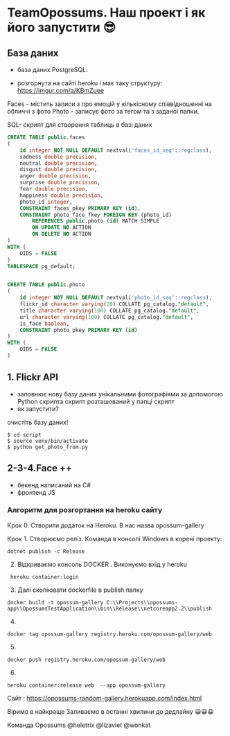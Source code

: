 # TeamOpossums. Наш проект і як його запустити 😎


## База даних

* база даних PostgreSQL.

* розгорнута на сайті heroku і має таку структуру:
https://imgur.com/a/KBmZuee

Faces - містить записи  з про емоцій у кількісному співвідношенні на обличчі з фото
Photo - записує фото за тегом та з заданої папки.


SQL- скрипт для створення таблиць в базі даних
```SQL
CREATE TABLE public.faces
(
    id integer NOT NULL DEFAULT nextval('faces_id_seq'::regclass),
    sadness double precision,
    neutral double precision,
    disgust double precision,
    anger double precision,
    surprise double precision,
    fear double precision,
    happiness double precision,
    photo_id integer,
    CONSTRAINT faces_pkey PRIMARY KEY (id),
    CONSTRAINT photo_face_fkey FOREIGN KEY (photo_id)
        REFERENCES public.photo (id) MATCH SIMPLE
        ON UPDATE NO ACTION
        ON DELETE NO ACTION
)
WITH (
    OIDS = FALSE
)
TABLESPACE pg_default;


CREATE TABLE public.photo
(
    id integer NOT NULL DEFAULT nextval('photo_id_seq'::regclass),
    flickr_id character varying(20) COLLATE pg_catalog."default",
    title character varying(100) COLLATE pg_catalog."default",
    url character varying(100) COLLATE pg_catalog."default",
    is_face boolean,
    CONSTRAINT photo_pkey PRIMARY KEY (id)
)
WITH (
    OIDS = FALSE
)
```

## 1. Flickr API
* заповнює  нову базу даних унікальними фотографіями за допомогою Python скрипта
скрипт розташований у папці скрипт
* як запустити?

очистіть базу даних!

```console
$ cd script
$ source venv/bin/activate
$ python get_photo_from.py

```

## 2-3-4.Face ++
* бекенд написаний на С#
* фронтенд JS

### Алгоритм для розгортання на heroku cайту 
Крок 0. Створити додаток на Heroku. В нас назва opossum-gallery

Крок 1. Створюємо реліз. 
Команда в консолі Windows в корені проекту: 
```console
dotnet publish -c Release
```
  
2. Відкриваємо консоль DOСKER .
   Виконуємо вхід у heroku
```console 
 heroku container:login
 ```
  
3. Далі скопіювати dockerfile в publish папку
```console 
docker build -t opossum-gallery C:\\Projects\\opossums-app\\OpossumsTestApplication\\bin\\Release\\netcoreapp2.2\\publish
 ```
4. 
```console 
docker tag opossum-gallery registry.heroku.com/opossum-gallery/web
 ```
5. 
 ```
docker push registry.heroku.com/opossum-gallery/web
 ```
6. 
 ```
heroku container:release web  --app opossum-gallery
 ```


Сайт : https://opossums-random-gallery.herokuapp.com/index.html

Віримо в найкраще
Заливаємо в останні хвилини до дедлайну  😀😀😀

Команда Opossums @heletrix @lizaviet @wonkat

